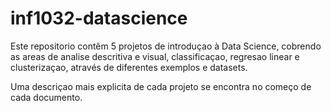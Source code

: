 # inf1032-datascience

Este repositorio contêm 5 projetos de introduçao à Data Science, cobrendo as areas de analise descritiva e visual, classificaçao, regresao linear e clusterizaçao, através de diferentes exemplos e datasets.

Uma descriçao mais explicita de cada projeto se encontra no começo de cada documento.

